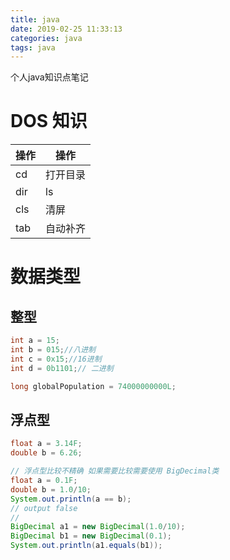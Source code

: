 ```yaml
---
title: java
date: 2019-02-25 11:33:13
categories: java
tags: java
---
```

个人java知识点笔记
<!--more-->


# DOS 知识
| 操作 | 操作     |
|------|----------|
| cd   | 打开目录 |
| dir  | ls       |
| cls  | 清屏     |
| tab  | 自动补齐 |

# 数据类型
## 整型
```java
int a = 15;
int b = 015;//八进制
int c = 0x15;//16进制
int d = 0b1101;// 二进制

long globalPopulation = 74000000000L;
```

## 浮点型
```java
float a = 3.14F;
double b = 6.26;

// 浮点型比较不精确 如果需要比较需要使用 BigDecimal类
float a = 0.1F;
double b = 1.0/10;
System.out.println(a == b);
// output false
// 
BigDecimal a1 = new BigDecimal(1.0/10);
BigDecimal b1 = new BigDecimal(0.1);
System.out.println(a1.equals(b1));
```
##
```java
